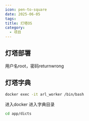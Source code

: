 ```yaml
---
icon: pen-to-square
date: 2025-06-05
tags: 
title: 灯塔OS
category:
  - 项目
---
```

## 灯塔部署
用户名root，密码returnwrong
## 灯塔字典
```bash
docker exec -it arl_worker /bin/bash
```
进入docker
进入字典目录
```bash
cd app/dicts
```
